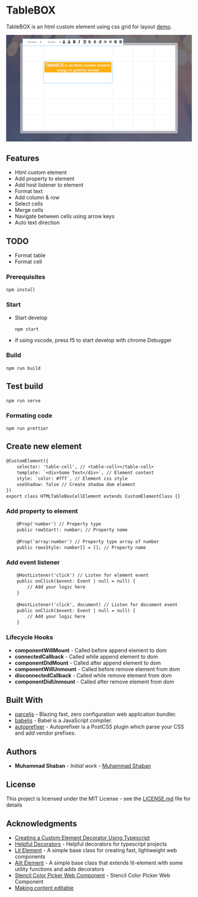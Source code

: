 # TableBOX

TableBOX is an html custom element using css grid for layout [demo](https://muhammadshaban.github.io/table-box/).

![Screenshot](Screenshot.jpg)

## Features

-   Html custom element
-   Add property to element
-   Add host listener to element
-   Format text
-   Add column & row
-   Select cells
-   Merge cells
-   Navigate between cells using arrow keys
-   Auto text direction

## TODO

-   Format table
-   Format cell

### Prerequisites

```
npm install
```

### Start

-   Start develop

    ```
    npm start
    ```

-   if using vscode, press f5 to start develop with chrome Debugger

### Build

```
npm run build
```

## Test build

```
npm run serve
```

### Formating code

```
npm run prettier
```

## Create new element

```
@CustomElement({
    selector: 'table-cell', // <table-cell></table-cell>
    template: `<div>Some Text</div>`, // Element content
    style: `color: #fff`, // Element css style
    useShadow: false // Create shadow dom element
})
export class HTMLTableBoxCellElement extends CustomElementClass {}
```

### Add property to element

```
    @Prop('number') // Property type
    public rowStart!: number; // Property name

    @Prop('array:number') // Property type array of number
    public rowsStyle: number[] = []; // Property name
```

### Add event listener

```
    @HostListener('click') // Listen for element event
    public onClick($event: Event | null = null) {
        // Add your logic here
    }

    @HostListener('click', document) // Listen for document event
    public onClick($event: Event | null = null) {
        // Add your logic here
    }
```

### Lifecycle Hooks

-   **componentWillMount** - Called before append element to dom
-   **connectedCallback** - Called while append element to dom
-   **componentDidMount** - Called after append element to dom
-   **componentWillUnmount** - Called before remove element from dom
-   **disconnectedCallback** - Called while remove element from dom
-   **componentDidUnmount** - Called after remove element from dom

## Built With

-   [parceljs](https://parceljs.org/) - Blazing fast, zero configuration web application bundler.
-   [babeljs](https://babeljs.io/) - Babel is a JavaScript compiler.
-   [autoprefixer](https://autoprefixer.github.io/) - Autoprefixer is a PostCSS plugin which parse your CSS and add vendor prefixes.

## Authors

-   **Muhammad Shaban** - _Initial work_ - [Muhammad Shaban](https://github.com/MuhammadShaban)

## License

This project is licensed under the MIT License - see the [LICENSE.md](LICENSE.md) file for details

## Acknowledgments

-   [Creating a Custom Element Decorator Using Typescript](https://medium.com/@gilfink/creating-a-custom-element-decorator-using-typescript-302e7ed3a3d1)
-   [Helpful Decorators](https://github.com/NetanelBasal/helpful-decorators) - Helpful decorators for typescript projects
-   [Lit Element](https://github.com/Polymer/lit-element) - A simple base class for creating fast, lightweight web components
-   [Alit Element](https://github.com/pshihn/alit-element) - A simple base class that extends lit-element with some utility functions and adds decorators
-   [Stencil Color Picker Web Component](https://github.com/jepiqueau/stencil-color-picker) - Stencil Color Picker Web Component
-   [Making content editable](https://developer.mozilla.org/en-US/docs/Web/Guide/HTML/Editable_content)
